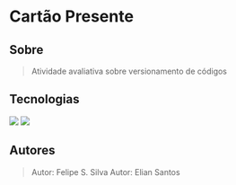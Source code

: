 # Cartão Presente

## Sobre
> Atividade avaliativa sobre versionamento de códigos

## Tecnologias
<div>
  <img src="https://img.shields.io/badge/HTML-239120?style=for-the-badge&logo=html5&logoColor=white">
  <img src="https://img.shields.io/badge/CSS-239120?&style=for-the-badge&logo=css3&logoColor=white">
</div>

## Autores
> Autor: Felipe S. Silva
> Autor: Elian Santos
